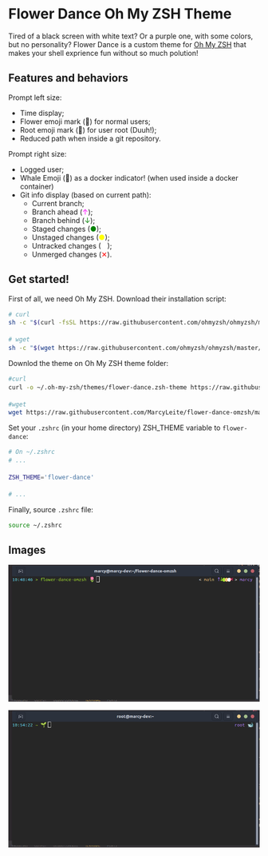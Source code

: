 # Flower Dance Oh My ZSH Theme
Tired of a black screen with white text? Or a purple one, with some colors, but no personality?
Flower Dance is a custom theme for [Oh My ZSH](https://ohmyz.sh/) that makes your shell exprience fun without so much polution!

## Features and behaviors
Prompt left size:
- Time display;
- Flower emoji mark (🌷) for normal users;
- Root emoji mark (🌱) for user root (Duuh!);
- Reduced path when inside a git repository.

Prompt right size:
- Logged user;
- Whale Emoji (🐋) as a docker indicator! (when used inside a docker container)
- Git info display (based on current path):
    - Current branch;
    - Branch ahead (<span style="color: magenta">↑</span>);
    - Branch behind (<span style="color: green">↓</span>);
    - Staged changes (<span style="color: green">●</span>);
    - Unstaged changes (<span style="color: yellow">●</span>);
    - Untracked changes (<span style="color: white">●</span>);
    - Unmerged changes (<span style="color: red">✕</span>).

## Get started!
First of all, we need Oh My ZSH. Download their installation script:
```sh
# curl
sh -c "$(curl -fsSL https://raw.githubusercontent.com/ohmyzsh/ohmyzsh/master/tools/install.sh)"

# wget
sh -c "$(wget https://raw.githubusercontent.com/ohmyzsh/ohmyzsh/master/tools/install.sh -O -)"
```

Downlod the theme on Oh My ZSH theme folder:
```sh
#curl
curl -o ~/.oh-my-zsh/themes/flower-dance.zsh-theme https://raw.githubusercontent.com/MarcyLeite/flower-dance-omzsh/main/flower-dance.zsh-theme

#wget
wget https://raw.githubusercontent.com/MarcyLeite/flower-dance-omzsh/main/flower-dance.zsh-theme -P ~/.oh-my-zsh/themes/

```

Set your `.zshrc` (in your home directory) ZSH_THEME variable to `flower-dance`:

```sh
# On ~/.zshrc
# ...

ZSH_THEME='flower-dance'

# ...
```

Finally, source `.zshrc` file:

```sh
source ~/.zshrc
```

## Images

![Git basic demo](https://raw.githubusercontent.com/MarcyLeite/flower-dance-omzsh/main/images/git-demo.png)

![Root/Docker demo](https://raw.githubusercontent.com/MarcyLeite/flower-dance-omzsh/main/images/root-docker-demo.png)